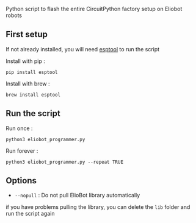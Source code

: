 Python script to flash the entire CircuitPython factory setup on Eliobot robots

## First setup

If not already installed, you will need [esptool](https://docs.espressif.com/projects/esptool/) to run the script

Install with pip :

```pip install esptool```

Install with brew :

``` brew install esptool ```

## Run the script 

Run once :

``` python3 eliobot_programmer.py ```

Run forever :

``` python3 eliobot_programmer.py --repeat TRUE ```

## Options

- `--nopull` : Do not pull ElioBot library automatically

if you have problems pulling the library, you can delete the `lib` folder and run the script again

